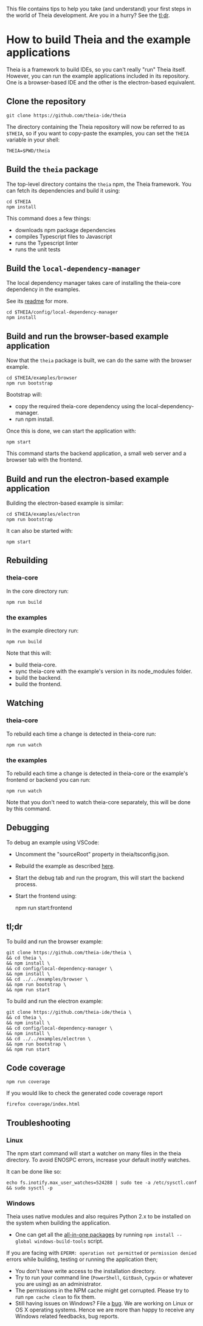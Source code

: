 This file contains tips to help you take (and understand) your first steps in
the world of Theia development.  Are you in a hurry?  See the [tl;dr](#tldr).

# How to build Theia and the example applications

Theia is a framework to build IDEs, so you can't really "run" Theia itself.
However, you can run the example applications included in its repository.  One
is a browser-based IDE and the other is the electron-based equivalent.

## Clone the repository

    git clone https://github.com/theia-ide/theia

The directory containing the Theia repository will now be referred to as
`$THEIA`, so if you want to copy-paste the examples, you can set the `THEIA`
variable in your shell:

    THEIA=$PWD/theia

## Build the `theia` package

The top-level directory contains the `theia` npm, the Theia framework.  You can
fetch its dependencies and build it using:

    cd $THEIA
    npm install

This command does a few things:

 - downloads npm package dependencies
 - compiles Typescript files to Javascript
 - runs the Typescript linter
 - runs the unit tests

## Build the `local-dependency-manager`

The local dependency manager takes care of installing the theia-core
dependency in the examples.

See its [readme](https://github.com/theia-ide/theia/tree/master/config/local-dependency-manager) for more.

	cd $THEIA/config/local-dependency-manager
	npm install

## Build and run the browser-based example application

Now that the `theia` package is built, we can do the same with the browser
example.

    cd $THEIA/examples/browser
    npm run bootstrap

Bootstrap will:
 - copy the required theia-core dependency using the local-dependency-manager.
 - run npm install.

Once this is done, we can start the application with:

    npm start

This command starts the backend application, a small web server and a browser
tab with the frontend.

## Build and run the electron-based example application

Building the electron-based example is similar:

    cd $THEIA/examples/electron
    npm run bootstrap

It can also be started with:

    npm start

## Rebuilding

### theia-core

In the core directory run:

    npm run build

### <a name="rebuilding-the-example"></a>the examples

In the example directory run:

    npm run build

Note that this will:
 - build theia-core.
 - sync theia-core with the example's version in its node_modules folder.
 - build the backend.
 - build the frontend.

## Watching

### theia-core

To rebuild each time a change is detected in theia-core run:

    npm run watch

### the examples

To rebuild each time a change is detected in theia-core or the example's
frontend or backend you can run:

    npm run watch

Note that you don't need to watch theia-core separately, this will be done
by this command.

## Debugging

To debug an example using VSCode:

- Uncomment the "sourceRoot" property in theia/tsconfig.json.
- Rebuild the example as described [here](#rebuilding-the-example).
- Start the debug tab and run the program, this will start the backend
  process.
- Start the frontend using:

   npm run start:frontend

## tl;dr

To build and run the browser example:

    git clone https://github.com/theia-ide/theia \
    && cd theia \
    && npm install \
    && cd config/local-dependency-manager \
    && npm install \
    && cd ../../examples/browser \
    && npm run bootstrap \
    && npm run start

To build and run the electron example:

    git clone https://github.com/theia-ide/theia \
    && cd theia \
    && npm install \
    && cd config/local-dependency-manager \
    && npm install \
    && cd ../../examples/electron \
    && npm run bootstrap \
    && npm run start

## Code coverage

    npm run coverage

If you would like to check the generated code coverage report

    firefox coverage/index.html

## Troubleshooting

### Linux

The npm start command will start a watcher on many files in the theia
directory. To avoid ENOSPC errors, increase your default inotify watches.

It can be done like so:

    echo fs.inotify.max_user_watches=524288 | sudo tee -a /etc/sysctl.conf && sudo sysctl -p

### Windows

Theia uses native modules and also requires Python 2.x to be installed on the system when building the application.
 - One can get all the [all-in-one packages] by running `npm install --global windows-build-tools` script.

 If you are facing with `EPERM: operation not permitted` or `permission denied` errors while building, testing or running the application then;
 - You don't have write access to the installation directory.
 - Try to run your command line (`PowerShell`, `GitBash`, `Cygwin` or whatever you are using) as an administrator.
 - The permissions in the NPM cache might get corrupted. Please try to run `npm cache clean` to fix them.
 - Still having issues on Windows? File a [bug]. We are working on Linux or OS X operating systems. Hence we are more than happy to receive any Windows related feedbacks, bug reports.

[all-in-one packages]: https://github.com/felixrieseberg/windows-build-tools
[bug]: https://github.com/theia-ide/theia/issues